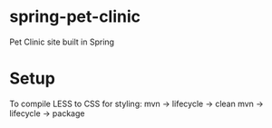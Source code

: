 # spring-pet-clinic
Pet Clinic site built in Spring

# Setup
To compile LESS to CSS for styling:
mvn -> lifecycle -> clean
mvn -> lifecycle -> package